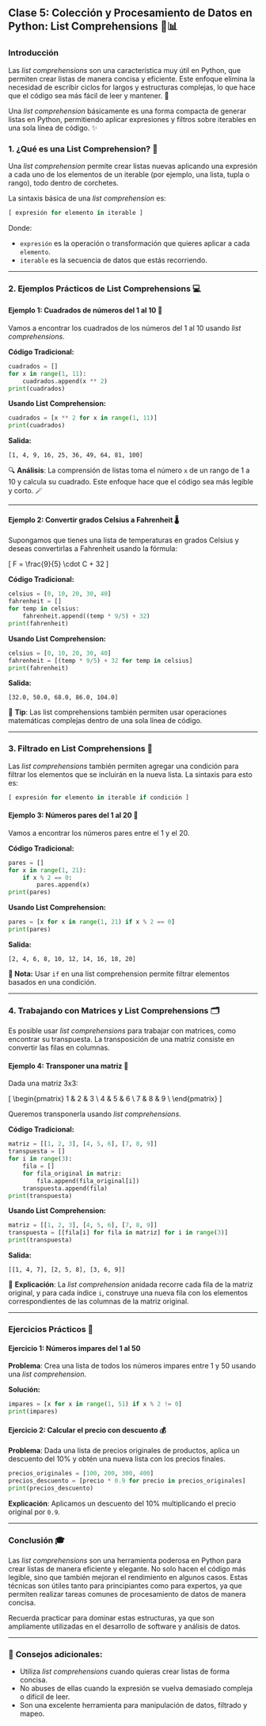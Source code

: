 
## Clase 5: Colección y Procesamiento de Datos en Python: List Comprehensions 🐍📊

### Introducción

Las *list comprehensions* son una característica muy útil en Python, que permiten crear listas de manera concisa y eficiente. Este enfoque elimina la necesidad de escribir ciclos for largos y estructuras complejas, lo que hace que el código sea más fácil de leer y mantener. 📜

Una *list comprehension* básicamente es una forma compacta de generar listas en Python, permitiendo aplicar expresiones y filtros sobre iterables en una sola línea de código. ✨

### 1. ¿Qué es una List Comprehension? 🤔

Una *list comprehension* permite crear listas nuevas aplicando una expresión a cada uno de los elementos de un iterable (por ejemplo, una lista, tupla o rango), todo dentro de corchetes.

La sintaxis básica de una *list comprehension* es:

```python
[ expresión for elemento in iterable ]
```

Donde:

- `expresión` es la operación o transformación que quieres aplicar a cada `elemento`.
- `iterable` es la secuencia de datos que estás recorriendo.

---

### 2. Ejemplos Prácticos de List Comprehensions 💻

#### Ejemplo 1: Cuadrados de números del 1 al 10 🔢

Vamos a encontrar los cuadrados de los números del 1 al 10 usando *list comprehensions*.

**Código Tradicional:**

```python
cuadrados = []
for x in range(1, 11):
    cuadrados.append(x ** 2)
print(cuadrados)
```

**Usando List Comprehension:**

```python
cuadrados = [x ** 2 for x in range(1, 11)]
print(cuadrados)
```

**Salida:**

```
[1, 4, 9, 16, 25, 36, 49, 64, 81, 100]
```

🔍 **Análisis**: La comprensión de listas toma el número `x` de un rango de 1 a 10 y calcula su cuadrado. Este enfoque hace que el código sea más legible y corto. 🪄

---

#### Ejemplo 2: Convertir grados Celsius a Fahrenheit 🌡️

Supongamos que tienes una lista de temperaturas en grados Celsius y deseas convertirlas a Fahrenheit usando la fórmula:

\[
F = \frac{9}{5} \cdot C + 32
\]

**Código Tradicional:**

```python
celsius = [0, 10, 20, 30, 40]
fahrenheit = []
for temp in celsius:
    fahrenheit.append((temp * 9/5) + 32)
print(fahrenheit)
```

**Usando List Comprehension:**

```python
celsius = [0, 10, 20, 30, 40]
fahrenheit = [(temp * 9/5) + 32 for temp in celsius]
print(fahrenheit)
```

**Salida:**

```
[32.0, 50.0, 68.0, 86.0, 104.0]
```

🚀 **Tip**: Las list comprehensions también permiten usar operaciones matemáticas complejas dentro de una sola línea de código.

---

### 3. Filtrado en List Comprehensions 🚦

Las *list comprehensions* también permiten agregar una condición para filtrar los elementos que se incluirán en la nueva lista. La sintaxis para esto es:

```python
[ expresión for elemento in iterable if condición ]
```

#### Ejemplo 3: Números pares del 1 al 20 🎉

Vamos a encontrar los números pares entre el 1 y el 20.

**Código Tradicional:**

```python
pares = []
for x in range(1, 21):
    if x % 2 == 0:
        pares.append(x)
print(pares)
```

**Usando List Comprehension:**

```python
pares = [x for x in range(1, 21) if x % 2 == 0]
print(pares)
```

**Salida:**

```
[2, 4, 6, 8, 10, 12, 14, 16, 18, 20]
```

**🧠 Nota:** Usar `if` en una list comprehension permite filtrar elementos basados en una condición.

---

### 4. Trabajando con Matrices y List Comprehensions 🗂️

Es posible usar *list comprehensions* para trabajar con matrices, como encontrar su transpuesta. La transposición de una matriz consiste en convertir las filas en columnas.

#### Ejemplo 4: Transponer una matriz 🔄

Dada una matriz 3x3:

\[
\begin{pmatrix}
1 & 2 & 3 \\
4 & 5 & 6 \\
7 & 8 & 9 \\
\end{pmatrix}
\]

Queremos transponerla usando *list comprehensions*.

**Código Tradicional:**

```python
matriz = [[1, 2, 3], [4, 5, 6], [7, 8, 9]]
transpuesta = []
for i in range(3):
    fila = []
    for fila_original in matriz:
        fila.append(fila_original[i])
    transpuesta.append(fila)
print(transpuesta)
```

**Usando List Comprehension:**

```python
matriz = [[1, 2, 3], [4, 5, 6], [7, 8, 9]]
transpuesta = [[fila[i] for fila in matriz] for i in range(3)]
print(transpuesta)
```

**Salida:**

```
[[1, 4, 7], [2, 5, 8], [3, 6, 9]]
```

🔄 **Explicación**: La *list comprehension* anidada recorre cada fila de la matriz original, y para cada índice `i`, construye una nueva fila con los elementos correspondientes de las columnas de la matriz original.

---

### Ejercicios Prácticos 📝

#### Ejercicio 1: Números impares del 1 al 50

**Problema**: Crea una lista de todos los números impares entre 1 y 50 usando una *list comprehension*.

**Solución:**

```python
impares = [x for x in range(1, 51) if x % 2 != 0]
print(impares)
```

#### Ejercicio 2: Calcular el precio con descuento 💰

**Problema**: Dada una lista de precios originales de productos, aplica un descuento del 10% y obtén una nueva lista con los precios finales.

```python
precios_originales = [100, 200, 300, 400]
precios_descuento = [precio * 0.9 for precio in precios_originales]
print(precios_descuento)
```

**Explicación**: Aplicamos un descuento del 10% multiplicando el precio original por `0.9`.

---

### Conclusión 🎓

Las *list comprehensions* son una herramienta poderosa en Python para crear listas de manera eficiente y elegante. No solo hacen el código más legible, sino que también mejoran el rendimiento en algunos casos. Estas técnicas son útiles tanto para principiantes como para expertos, ya que permiten realizar tareas comunes de procesamiento de datos de manera concisa.

Recuerda practicar para dominar estas estructuras, ya que son ampliamente utilizadas en el desarrollo de software y análisis de datos.

---

### 🚀 **Consejos adicionales:**

- Utiliza *list comprehensions* cuando quieras crear listas de forma concisa.
- No abuses de ellas cuando la expresión se vuelva demasiado compleja o difícil de leer.
- Son una excelente herramienta para manipulación de datos, filtrado y mapeo.
